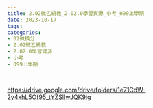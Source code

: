 ```yaml
---
title: 2.02微乙統教_2.02.0學習資源_小考_099上學期
date: 2023-10-17
tags: 
categories:
- 02微積分
- 2.02微乙統教
- 2.02.0學習資源
- 小考
- 099上學期

---
```

https://drive.google.com/drive/folders/1e71CdW-2y4xhL5Of95_tYZSlIwJQK9ig
